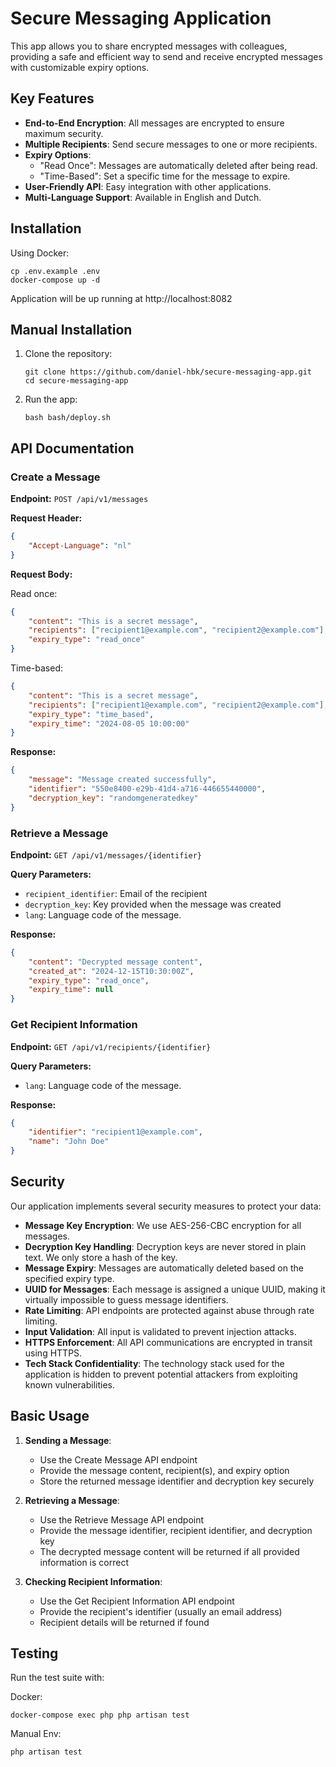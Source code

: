 # Secure Messaging Application

This app allows you to share encrypted messages with colleagues, providing a safe and efficient way to send and receive encrypted messages with customizable expiry options.

## Key Features

-   **End-to-End Encryption**: All messages are encrypted to ensure maximum security.
-   **Multiple Recipients**: Send secure messages to one or more recipients.
-   **Expiry Options**:
    -   "Read Once": Messages are automatically deleted after being read.
    -   "Time-Based": Set a specific time for the message to expire.
-   **User-Friendly API**: Easy integration with other applications.
-   **Multi-Language Support**: Available in English and Dutch.

## Installation

Using Docker:

```
cp .env.example .env
docker-compose up -d
```

Application will be up running at http://localhost:8082

## Manual Installation

1. Clone the repository:

    ```
    git clone https://github.com/daniel-hbk/secure-messaging-app.git
    cd secure-messaging-app
    ```

2. Run the app:

    ```
    bash bash/deploy.sh
    ```

## API Documentation

### Create a Message

**Endpoint:** `POST /api/v1/messages`

**Request Header:**

```json
{
    "Accept-Language": "nl"
}
```

**Request Body:**

Read once:

```json
{
    "content": "This is a secret message",
    "recipients": ["recipient1@example.com", "recipient2@example.com"],
    "expiry_type": "read_once"
}
```

Time-based:

```json
{
    "content": "This is a secret message",
    "recipients": ["recipient1@example.com", "recipient2@example.com"],
    "expiry_type": "time_based",
    "expiry_time": "2024-08-05 10:00:00"
}
```

**Response:**

```json
{
    "message": "Message created successfully",
    "identifier": "550e8400-e29b-41d4-a716-446655440000",
    "decryption_key": "randomgeneratedkey"
}
```

### Retrieve a Message

**Endpoint:** `GET /api/v1/messages/{identifier}`

**Query Parameters:**

-   `recipient_identifier`: Email of the recipient
-   `decryption_key`: Key provided when the message was created
-   `lang`: Language code of the message.

**Response:**

```json
{
    "content": "Decrypted message content",
    "created_at": "2024-12-15T10:30:00Z",
    "expiry_type": "read_once",
    "expiry_time": null
}
```

### Get Recipient Information

**Endpoint:** `GET /api/v1/recipients/{identifier}`

**Query Parameters:**

-   `lang`: Language code of the message.

**Response:**

```json
{
    "identifier": "recipient1@example.com",
    "name": "John Doe"
}
```

## Security

Our application implements several security measures to protect your data:

-   **Message Key Encryption**: We use AES-256-CBC encryption for all messages.
-   **Decryption Key Handling**: Decryption keys are never stored in plain text. We only store a hash of the key.
-   **Message Expiry**: Messages are automatically deleted based on the specified expiry type.
-   **UUID for Messages**: Each message is assigned a unique UUID, making it virtually impossible to guess message identifiers.
-   **Rate Limiting**: API endpoints are protected against abuse through rate limiting.
-   **Input Validation**: All input is validated to prevent injection attacks.
-   **HTTPS Enforcement**: All API communications are encrypted in transit using HTTPS.
-   **Tech Stack Confidentiality**: The technology stack used for the application is hidden to prevent potential attackers from exploiting known vulnerabilities.

## Basic Usage

1. **Sending a Message**:

    - Use the Create Message API endpoint
    - Provide the message content, recipient(s), and expiry option
    - Store the returned message identifier and decryption key securely

2. **Retrieving a Message**:

    - Use the Retrieve Message API endpoint
    - Provide the message identifier, recipient identifier, and decryption key
    - The decrypted message content will be returned if all provided information is correct

3. **Checking Recipient Information**:

    - Use the Get Recipient Information API endpoint
    - Provide the recipient's identifier (usually an email address)
    - Recipient details will be returned if found

## Testing

Run the test suite with:

Docker:

```
docker-compose exec php php artisan test
```

Manual Env:

```
php artisan test
```
